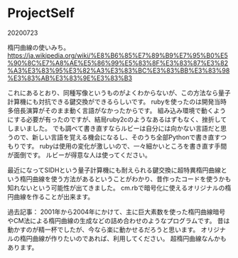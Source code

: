 # ProjectSelf

20200723

楕円曲線の使いみち。https://ja.wikipedia.org/wiki/%E8%B6%85%E7%89%B9%E7%95%B0%E5%90%8C%E7%A8%AE%E5%86%99%E5%83%8F%E3%83%87%E3%82%A3%E3%83%95%E3%82%A3%E3%83%BC%E3%83%BB%E3%83%98%E3%83%AB%E3%83%9E%E3%83%B3

これにあるとおり、同種写像というものがよくわからないが、この方法なら量子計算機にも対抗できる鍵交換ができるらしいです。
rubyを使ったのは開発当時多倍長演算がそのまま動く言語がなかったからです。
組み込み環境で動くようにする必要が有ったのですが、結局ruby2cのようなあるはずもなく、挫折してしまいました。
でも調べて書き直すならルビーは自分には向かない言語だと思うので、新しい言語を覚える機会になるし、そのうち全部Pythonで書き直すつもりです。
rubyは使用の変化が激しいので、一々細かいところを書き直す手間が面倒です。
ルビーが得意な人は使ってください。

最近になってSIDHという量子計算機にも耐えられる鍵交換に超特異楕円曲線という楕円曲線を使う方法があるということがわかり、昔作ったコードを使うかも知れないという可能性が出てきました。
cm.rbで暗号化に使えるオリジナルの楕円曲線を作ることが出来ます。

過去記事：
2001年から2004年にかけて、主に巨大素数を使った楕円曲線暗号やCM法による楕円曲線の生成などの詰め合わせのようなプログラムです。
昔は動かすのが精一杯でしたが、今なら楽に動かせるだろうと思います。
オリジナルの楕円曲線が作りたいのであれば、利用してください。
超楕円曲線なんかもあります。

